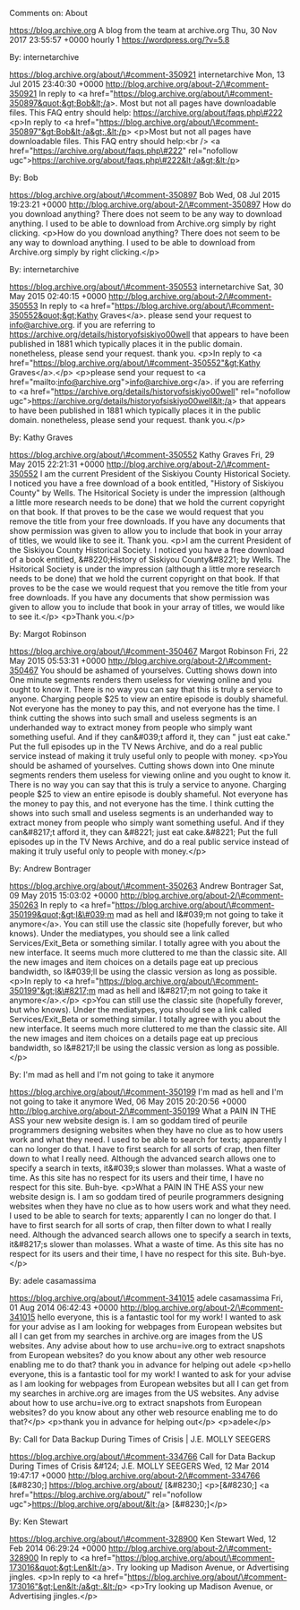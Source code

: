 Comments on: About

https://blog.archive.org A blog from the team at archive.org Thu, 30 Nov 2017 23:55:57 +0000 hourly 1 https://wordpress.org/?v=5.8

By: internetarchive

https://blog.archive.org/about/\#comment-350921 internetarchive Mon, 13 Jul 2015 23:40:30 +0000 http://blog.archive.org/about-2/\#comment-350921 In reply to &lt;a href=&quot;https://blog.archive.org/about/\#comment-350897&quot;&gt;Bob&lt;/a&gt;. Most but not all pages have downloadable files. This FAQ entry should help: https://archive.org/about/faqs.php\#222 &lt;p&gt;In reply to &lt;a href="https://blog.archive.org/about/\#comment-350897"&gt;Bob&lt;/a&gt;.&lt;/p&gt; &lt;p&gt;Most but not all pages have downloadable files. This FAQ entry should help:&lt;br /&gt; &lt;a href="https://archive.org/about/faqs.php\#222" rel="nofollow ugc"&gt;https://archive.org/about/faqs.php\#222&lt;/a&gt;&lt;/p&gt;

By: Bob

https://blog.archive.org/about/\#comment-350897 Bob Wed, 08 Jul 2015 19:23:21 +0000 http://blog.archive.org/about-2/\#comment-350897 How do you download anything? There does not seem to be any way to download anything. I used to be able to download from Archive.org simply by right clicking. &lt;p&gt;How do you download anything? There does not seem to be any way to download anything. I used to be able to download from Archive.org simply by right clicking.&lt;/p&gt;

By: internetarchive

https://blog.archive.org/about/\#comment-350553 internetarchive Sat, 30 May 2015 02:40:15 +0000 http://blog.archive.org/about-2/\#comment-350553 In reply to &lt;a href=&quot;https://blog.archive.org/about/\#comment-350552&quot;&gt;Kathy Graves&lt;/a&gt;. please send your request to info@archive.org. if you are referring to https://archive.org/details/historyofsiskiyo00well that appears to have been published in 1881 which typically places it in the public domain. nonetheless, please send your request. thank you. &lt;p&gt;In reply to &lt;a href="https://blog.archive.org/about/\#comment-350552"&gt;Kathy Graves&lt;/a&gt;.&lt;/p&gt; &lt;p&gt;please send your request to &lt;a href="mailto:info@archive.org"&gt;info@archive.org&lt;/a&gt;. if you are referring to &lt;a href="https://archive.org/details/historyofsiskiyo00well" rel="nofollow ugc"&gt;https://archive.org/details/historyofsiskiyo00well&lt;/a&gt; that appears to have been published in 1881 which typically places it in the public domain. nonetheless, please send your request. thank you.&lt;/p&gt;

By: Kathy Graves

https://blog.archive.org/about/\#comment-350552 Kathy Graves Fri, 29 May 2015 22:21:31 +0000 http://blog.archive.org/about-2/\#comment-350552 I am the current President of the Siskiyou County Historical Society. I noticed you have a free download of a book entitled, &quot;History of Siskiyou County&quot; by Wells. The Hsitorical Society is under the impression (although a little more research needs to be done) that we hold the current copyright on that book. If that proves to be the case we would request that you remove the title from your free downloads. If you have any documents that show permission was given to allow you to include that book in your array of titles, we would like to see it. Thank you. &lt;p&gt;I am the current President of the Siskiyou County Historical Society. I noticed you have a free download of a book entitled, &\#8220;History of Siskiyou County&\#8221; by Wells. The Hsitorical Society is under the impression (although a little more research needs to be done) that we hold the current copyright on that book. If that proves to be the case we would request that you remove the title from your free downloads. If you have any documents that show permission was given to allow you to include that book in your array of titles, we would like to see it.&lt;/p&gt; &lt;p&gt;Thank you.&lt;/p&gt;

By: Margot Robinson

https://blog.archive.org/about/\#comment-350467 Margot Robinson Fri, 22 May 2015 05:53:31 +0000 http://blog.archive.org/about-2/\#comment-350467 You should be ashamed of yourselves. Cutting shows down into One minute segments renders them useless for viewing online and you ought to know it. There is no way you can say that this is truly a service to anyone. Charging people $25 to view an entire episode is doubly shameful. Not everyone has the money to pay this, and not everyone has the time. I think cutting the shows into such small and useless segments is an underhanded way to extract money from people who simply want something useful. And if they can&\#039;t afford it, they can &quot; just eat cake.&quot; Put the full episodes up in the TV News Archive, and do a real public service instead of making it truly useful only to people with money. &lt;p&gt;You should be ashamed of yourselves. Cutting shows down into One minute segments renders them useless for viewing online and you ought to know it. There is no way you can say that this is truly a service to anyone. Charging people $25 to view an entire episode is doubly shameful. Not everyone has the money to pay this, and not everyone has the time. I think cutting the shows into such small and useless segments is an underhanded way to extract money from people who simply want something useful. And if they can&\#8217;t afford it, they can &\#8221; just eat cake.&\#8221; Put the full episodes up in the TV News Archive, and do a real public service instead of making it truly useful only to people with money.&lt;/p&gt;

By: Andrew Bontrager

https://blog.archive.org/about/\#comment-350263 Andrew Bontrager Sat, 09 May 2015 15:03:02 +0000 http://blog.archive.org/about-2/\#comment-350263 In reply to &lt;a href=&quot;https://blog.archive.org/about/\#comment-350199&quot;&gt;I&\#039;m mad as hell and I&\#039;m not going to take it anymore&lt;/a&gt;. You can still use the classic site (hopefully forever, but who knows). Under the mediatypes, you should see a link called Services/Exit\_Beta or something similar. I totally agree with you about the new interface. It seems much more cluttered to me than the classic site. All the new images and item choices on a details page eat up precious bandwidth, so I&\#039;ll be using the classic version as long as possible. &lt;p&gt;In reply to &lt;a href="https://blog.archive.org/about/\#comment-350199"&gt;I&\#8217;m mad as hell and I&\#8217;m not going to take it anymore&lt;/a&gt;.&lt;/p&gt; &lt;p&gt;You can still use the classic site (hopefully forever, but who knows). Under the mediatypes, you should see a link called Services/Exit\_Beta or something similar. I totally agree with you about the new interface. It seems much more cluttered to me than the classic site. All the new images and item choices on a details page eat up precious bandwidth, so I&\#8217;ll be using the classic version as long as possible.&lt;/p&gt;

By: I'm mad as hell and I'm not going to take it anymore

https://blog.archive.org/about/\#comment-350199 I'm mad as hell and I'm not going to take it anymore Wed, 06 May 2015 20:20:56 +0000 http://blog.archive.org/about-2/\#comment-350199 What a PAIN IN THE ASS your new website design is. I am so goddam tired of peurile programmers designing websites when they have no clue as to how users work and what they need. I used to be able to search for texts; apparently I can no longer do that. I have to first search for all sorts of crap, then filter down to what I really need. Although the advanced search allows one to specify a search in texts, it&\#039;s slower than molasses. What a waste of time. As this site has no respect for its users and their time, I have no respect for this site. Buh-bye. &lt;p&gt;What a PAIN IN THE ASS your new website design is. I am so goddam tired of peurile programmers designing websites when they have no clue as to how users work and what they need. I used to be able to search for texts; apparently I can no longer do that. I have to first search for all sorts of crap, then filter down to what I really need. Although the advanced search allows one to specify a search in texts, it&\#8217;s slower than molasses. What a waste of time. As this site has no respect for its users and their time, I have no respect for this site. Buh-bye.&lt;/p&gt;

By: adele casamassima

https://blog.archive.org/about/\#comment-341015 adele casamassima Fri, 01 Aug 2014 06:42:43 +0000 http://blog.archive.org/about-2/\#comment-341015 hello everyone, this is a fantastic tool for my work! I wanted to ask for your advise as I am looking for webpages from European websites but all I can get from my searches in archive.org are images from the US websites. Any advise about how to use archu=ive.org to extract snapshots from European websites? do you know about any other web resource enabling me to do that? thank you in advance for helping out adele &lt;p&gt;hello everyone, this is a fantastic tool for my work! I wanted to ask for your advise as I am looking for webpages from European websites but all I can get from my searches in archive.org are images from the US websites. Any advise about how to use archu=ive.org to extract snapshots from European websites? do you know about any other web resource enabling me to do that?&lt;/p&gt; &lt;p&gt;thank you in advance for helping out&lt;/p&gt; &lt;p&gt;adele&lt;/p&gt;

By: Call for Data Backup During Times of Crisis | J.E. MOLLY SEEGERS

https://blog.archive.org/about/\#comment-334766 Call for Data Backup During Times of Crisis &\#124; J.E. MOLLY SEEGERS Wed, 12 Mar 2014 19:47:17 +0000 http://blog.archive.org/about-2/\#comment-334766 \[&\#8230;\] https://blog.archive.org/about/ \[&\#8230;\] &lt;p&gt;\[&\#8230;\] &lt;a href="https://blog.archive.org/about/" rel="nofollow ugc"&gt;https://blog.archive.org/about/&lt;/a&gt; \[&\#8230;\]&lt;/p&gt;

By: Ken Stewart

https://blog.archive.org/about/\#comment-328900 Ken Stewart Wed, 12 Feb 2014 06:29:24 +0000 http://blog.archive.org/about-2/\#comment-328900 In reply to &lt;a href=&quot;https://blog.archive.org/about/\#comment-173016&quot;&gt;Len&lt;/a&gt;. Try looking up Madison Avenue, or Advertising jingles. &lt;p&gt;In reply to &lt;a href="https://blog.archive.org/about/\#comment-173016"&gt;Len&lt;/a&gt;.&lt;/p&gt; &lt;p&gt;Try looking up Madison Avenue, or Advertising jingles.&lt;/p&gt;
